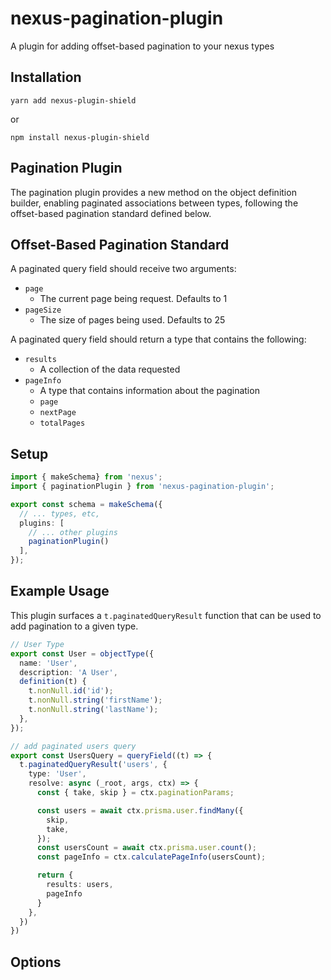 # nexus-pagination-plugin

A plugin for adding offset-based pagination to your nexus types

## Installation

```
yarn add nexus-plugin-shield
```
or
```
npm install nexus-plugin-shield
```

## Pagination Plugin

The pagination plugin provides a new method on the object definition builder, enabling paginated associations between types, following the offset-based pagination standard defined below.

## Offset-Based Pagination Standard

A paginated query field should receive two arguments:

* `page`
  * The current page being request. Defaults to 1
* `pageSize`
  * The size of pages being used. Defaults to 25

A paginated query field should return a type that contains the following:

* `results`
  * A collection of the data requested
* `pageInfo`
  * A type that contains information about the pagination
  * `page`
  * `nextPage`
  * `totalPages`

## Setup

```ts
import { makeSchema} from 'nexus';
import { paginationPlugin } from 'nexus-pagination-plugin';

export const schema = makeSchema({
  // ... types, etc,
  plugins: [
    // ... other plugins
    paginationPlugin()
  ],
});

```

## Example Usage

This plugin surfaces a `t.paginatedQueryResult` function that can be used to add pagination to a given type.

```ts
// User Type
export const User = objectType({
  name: 'User',
  description: 'A User',
  definition(t) {
    t.nonNull.id('id');
    t.nonNull.string('firstName');
    t.nonNull.string('lastName');
  },
});

// add paginated users query
export const UsersQuery = queryField((t) => {
  t.paginatedQueryResult('users', {
    type: 'User',
    resolve: async (_root, args, ctx) => {
      const { take, skip } = ctx.paginationParams;

      const users = await ctx.prisma.user.findMany({
        skip,
        take,
      });
      const usersCount = await ctx.prisma.user.count();
      const pageInfo = ctx.calculatePageInfo(usersCount);

      return {
        results: users,
        pageInfo
      }
    },
  })
})
```

## Options



